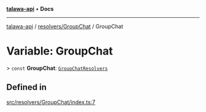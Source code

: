 [**talawa-api**](../../../README.md) • **Docs**

***

[talawa-api](../../../modules.md) / [resolvers/GroupChat](../README.md) / GroupChat

# Variable: GroupChat

\> `const` **GroupChat**: [`GroupChatResolvers`](../../../types/generatedGraphQLTypes/type-aliases/GroupChatResolvers.md)

## Defined in

[src/resolvers/GroupChat/index.ts:7](https://github.com/PalisadoesFoundation/talawa-api/blob/0e711c6a6b57f55ab5776fc9c8edfc5ebc0b3d70/src/resolvers/GroupChat/index.ts#L7)
